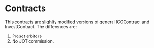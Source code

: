 # Contracts

This contracts are slighlty modified versions of general ICOContract and InvestContract. The differences are:

1. Preset arbiters.
2. No JOT commission.
